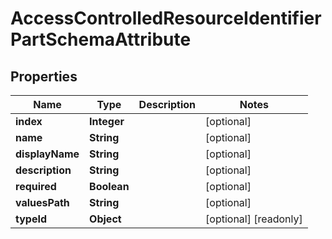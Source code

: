 

# AccessControlledResourceIdentifierPartSchemaAttribute


## Properties

Name | Type | Description | Notes
------------ | ------------- | ------------- | -------------
**index** | **Integer** |  |  [optional]
**name** | **String** |  |  [optional]
**displayName** | **String** |  |  [optional]
**description** | **String** |  |  [optional]
**required** | **Boolean** |  |  [optional]
**valuesPath** | **String** |  |  [optional]
**typeId** | **Object** |  |  [optional] [readonly]



